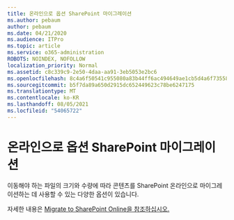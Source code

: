 ```yaml
---
title: 온라인으로 옵션 SharePoint 마이그레이션
ms.author: pebaum
author: pebaum
ms.date: 04/21/2020
ms.audience: ITPro
ms.topic: article
ms.service: o365-administration
ROBOTS: NOINDEX, NOFOLLOW
localization_priority: Normal
ms.assetid: c8c339c9-2e50-4daa-aa91-3eb5053e2bc6
ms.openlocfilehash: 8c4a6f50541c955080a83b44ff6ac494649ae1cb5d4a6f735584bcc769be61ec
ms.sourcegitcommit: b5f7da89a650d2915dc652449623c78be6247175
ms.translationtype: MT
ms.contentlocale: ko-KR
ms.lasthandoff: 08/05/2021
ms.locfileid: "54065722"
---
```

# <a name="migrate-options-to-sharepoint-online"></a>온라인으로 옵션 SharePoint 마이그레이션

이동해야 하는 파일의 크기와 수량에 따라 콘텐츠를 SharePoint 온라인으로 마이그레이션하는 데 사용할 수 있는 다양한 옵션이 있습니다.
  
자세한 내용은 [Migrate to SharePoint Online을 참조하십시오.](https://go.microsoft.com/fwlink/?linkid-2022029)
  

